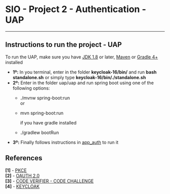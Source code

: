 # SIO - Project 2 - Authentication - UAP

-----

## Instructions to run the project - UAP

To run the UAP, make sure you have [JDK 1.8](https://www.oracle.com/java/technologies/downloads/) or later, [Maven](https://maven.apache.org/install.html) or [Gradle 4+](https://gradle.org/install/) installed
- **1º:** In you terminal, enter in the folder **keycloak-16/bin/** and run **bash standalone.sh** or simply type **keycloak-16/bin/./standalone.sh**
- **2º:** Enter in the folder uap/uap and run spring boot using one of the following options: <br>
   - ./mvnw spring-boot:run <br>
      or <br>
   -  mvn spring-boot:run <br>
   
      if you have gradle installed <br>
   -  ./gradlew bootRun 
- **3º:** Finally follows instructions in [app_auth](https://github.com/detiuaveiro/project-2---authentication-equipa_2/tree/master/app_auth) to run it

## References
**[1]** -  [PKCE](https://www.oauth.com/oauth2-servers/pkce/) <br>
**[2]** -  [OAUTH 2.0](https://oauth.net/2/) <br>
**[3]** -  [CODE VERIFIER - CODE CHALLENGE](https://datatracker.ietf.org/doc/html/rfc7636#page-8) <br>
**[4]** -  [KEYCLOAK](https://www.keycloak.org/) <br>








